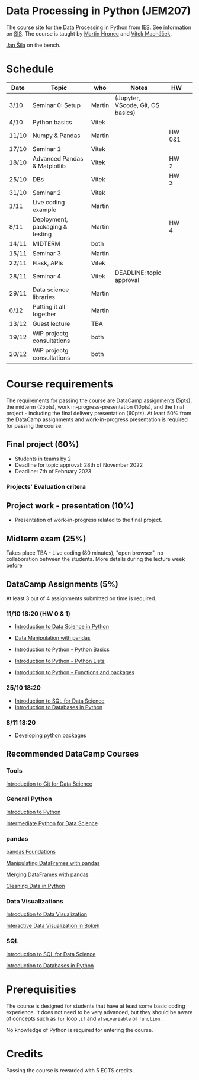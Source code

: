 # Data Processing in Python (JEM207)

The course site for the Data Processing in Python from [IES](http://ies.fsv.cuni.cz/). See information on [SIS](https://is.cuni.cz/studium/predmety/index.php?do=predmet&kod=JEM207). The course is taught by [Martin Hronec](mailto:martin.hronec@fsv.cuni.cz) and [Vítek Macháček](mailto:vit.machacek@cerge-ei.cz).

[Jan Šíla](mailto:jan.sila@fsv.cuni.cz) on the bench.


# Schedule

| Date | Topic                                                   | who    | Notes                  | HW |   |
|------|---------------------------------------------------------|--------|------------------------|----|---|
| 3/10  | Seminar 0: Setup                                       | Martin | (Jupyter, VScode, Git, OS basics)               |    |   |
| 4/10  | Python basics                                          | Vitek  |                        |    |   |
| 11/10 | Numpy & Pandas                                         | Martin |                        |HW 0&1|   |
| 17/10 | Seminar 1                                              | Vitek  |                        |    |   |
| 18/10 | Advanced Pandas & Matplotlib                           | Vitek  |                        |HW 2|   |
| 25/10 | DBs                                                    | Vitek  |                        |HW 3|   |
| 31/10 | Seminar 2                                              | Vitek  |                        |    |   |
| 1/11  | Live coding example                                    | Martin |                        |    |   |
| 8/11  | Deployment, packaging & testing                        | Martin |                        |HW 4|   |
| 14/11 | MIDTERM                                                | both   |                        |    |   |
| 15/11 | Seminar 3                                              | Martin |                        |    |   |
| 22/11 | Flask, APIs                                            | Vitek  |                        |    |   |
| 28/11 | Seminar 4                                              | Vitek  | DEADLINE: topic approval |    |   |
| 29/11 | Data science libraries                                 | Martin |                        |    |   |
| 6/12  | Putting it all together                                | Martin |                        |    |   |
| 13/12 | Guest lecture                                          | TBA    |                        |    |   |
| 19/12 | WiP projectg consultations                             | both   |                        |    |   |
| 20/12 | WiP projectg consultations                             | both   |                        |    |   |


# Course requirements
The requirements for passing the course are DataCamp assignments (5pts), the midterm (25pts), work in-progress-presentation (10pts), and the final project - including the final delivery presentation (60pts).
At least 50% from the DataCamp assignments and work-in-progress presentation is required for passing the course.

## Final project (60%)
* Students in teams by 2
* Deadline for topic approval: 28th of November 2022
* Deadline: 7th of February 2023

### Projects' Evaluation critera

## Project work - presentation (10%)
* Presentation of work-in-progress related to the final project.

## Midterm exam (25%)
Takes place TBA -  Live coding (80 minutes), "open browser", no collaboration between the students. More details during the lecture week before

## DataCamp Assignments (5%)
At least 3 out of 4 assignments submitted on time is required.

### 11/10 18:20 (HW 0 & 1)
* [Introduction to Data Science in Python](https://app.datacamp.com/learn/courses/introduction-to-data-science-in-python)
* [Data Manipulation with pandas](https://app.datacamp.com/learn/courses/data-manipulation-with-pandas)

* [Introduction to Python - Python Basics](https://www.datacamp.com/courses/intro-to-python-for-data-science/chapters/chapter-1-python-basics)
* [Introduction to Python - Python Lists](https://www.datacamp.com/courses/intro-to-python-for-data-science/chapters/chapter-2-python-lists)
* [Introduction to Python - Functions and packages](https://campus.datacamp.com/courses/intro-to-python-for-data-science/chapter-3-functions-and-packages)


### 25/10 18:20
* [Introduction to SQL for Data Science](https://www.datacamp.com/courses/intro-to-sql-for-data-science)
* [Introduction to Databases in Python](https://www.datacamp.com/courses/introduction-to-relational-databases-in-python)

### 8/11 18:20

* [Developing python packages](https://www.datacamp.com/courses/developing-python-packages)


## Recommended DataCamp Courses

### Tools
[Introduction to Git for Data Science](https://www.datacamp.com/courses/introduction-to-git-for-data-science)

### General Python
[Introduction to Python](https://www.datacamp.com/courses/intro-to-python-for-data-science)

[Intermediate Python for Data Science](https://www.datacamp.com/courses/intermediate-python-for-data-science)


### pandas
[pandas Foundations](https://www.datacamp.com/courses/pandas-foundations)

[Manipulating DataFrames with pandas](https://www.datacamp.com/courses/manipulating-dataframes-with-pandas)

[Merging DataFrames with pandas](https://www.datacamp.com/courses/merging-dataframes-with-pandas)

[Cleaning Data in Python](https://www.datacamp.com/courses/cleaning-data-in-python)


### Data Visualizations
[Introduction to Data Visualization](https://www.datacamp.com/courses/introduction-to-data-visualization-with-python)

[Interactive Data Visualization in Bokeh](https://www.datacamp.com/courses/interactive-data-visualization-with-bokeh)

### SQL
[Introduction to SQL for Data Science](https://www.datacamp.com/courses/intro-to-sql-for-data-science)

[Introduction to Databases in Python](https://www.datacamp.com/courses/introduction-to-relational-databases-in-python)

 # Prerequisities

 The course is designed for students that have at least some basic coding experience. It does not need to be very advanced, but they should be aware of concepts such as ` for ` loop ,`if` and `else`,`variable` or `function`.

 No knowledge of Python is required for entering the course.

 # Credits
 Passing the course is rewarded with 5 ECTS credits.
